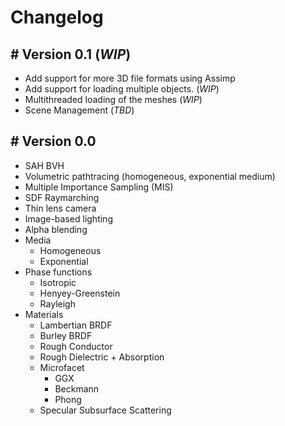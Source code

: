 # Changelog
## # Version **0.1** (*WIP*)
- Add support for more 3D file formats using Assimp
- Add support for loading multiple objects. (*WIP*)
- Multithreaded loading of the meshes (*WIP*)
- Scene Management (*TBD*)
## # Version **0.0**
- SAH BVH
- Volumetric pathtracing (homogeneous, exponential medium)
- Multiple Importance Sampling (MIS)
- SDF Raymarching
- Thin lens camera
- Image-based lighting
- Alpha blending
- Media
  - Homogeneous
  - Exponential
- Phase functions
  - Isotropic
  - Henyey-Greenstein
  - Rayleigh
- Materials
  - Lambertian BRDF
  - Burley BRDF
  - Rough Conductor
  - Rough Dielectric + Absorption
  - Microfacet
    - GGX
    - Beckmann
    - Phong
  - Specular Subsurface Scattering
